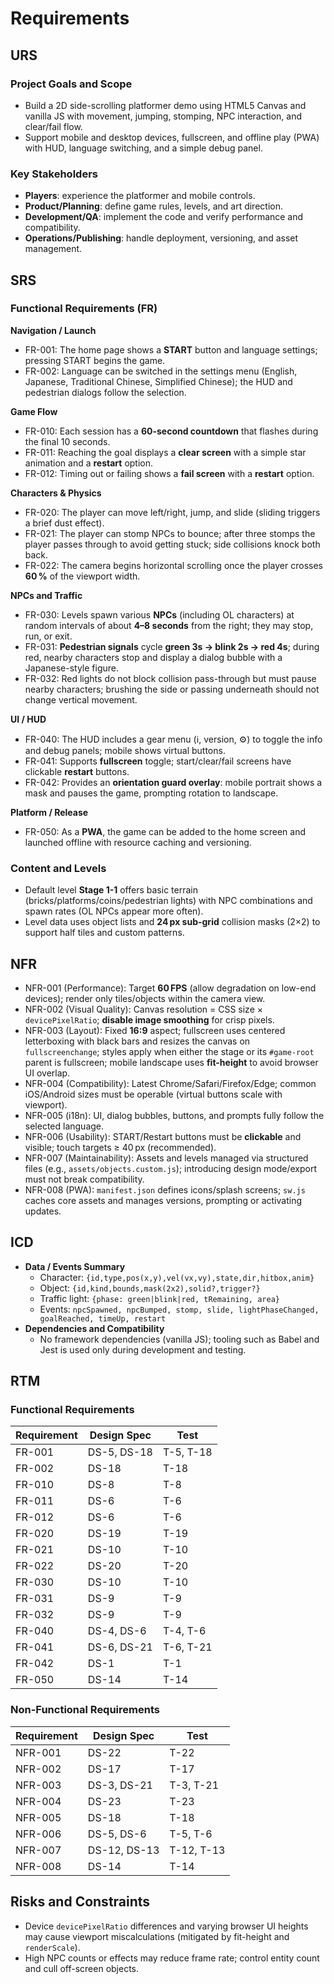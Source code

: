
# Requirements

## URS
### Project Goals and Scope
- Build a 2D side-scrolling platformer demo using HTML5 Canvas and vanilla JS with movement, jumping, stomping, NPC interaction, and clear/fail flow.
- Support mobile and desktop devices, fullscreen, and offline play (PWA) with HUD, language switching, and a simple debug panel.

### Key Stakeholders
- **Players**: experience the platformer and mobile controls.
- **Product/Planning**: define game rules, levels, and art direction.
- **Development/QA**: implement the code and verify performance and compatibility.
- **Operations/Publishing**: handle deployment, versioning, and asset management.

## SRS
### Functional Requirements (FR)
**Navigation / Launch**
- FR-001: The home page shows a **START** button and language settings; pressing START begins the game.
- FR-002: Language can be switched in the settings menu (English, Japanese, Traditional Chinese, Simplified Chinese); the HUD and pedestrian dialogs follow the selection.

**Game Flow**
- FR-010: Each session has a **60-second countdown** that flashes during the final 10 seconds.
- FR-011: Reaching the goal displays a **clear screen** with a simple star animation and a **restart** option.
- FR-012: Timing out or failing shows a **fail screen** with a **restart** option.

**Characters & Physics**
- FR-020: The player can move left/right, jump, and slide (sliding triggers a brief dust effect).
- FR-021: The player can stomp NPCs to bounce; after three stomps the player passes through to avoid getting stuck; side collisions knock both back.
- FR-022: The camera begins horizontal scrolling once the player crosses **60 %** of the viewport width.

**NPCs and Traffic**
- FR-030: Levels spawn various **NPCs** (including OL characters) at random intervals of about **4–8 seconds** from the right; they may stop, run, or exit.
- FR-031: **Pedestrian signals** cycle **green 3s → blink 2s → red 4s**; during red, nearby characters stop and display a dialog bubble with a Japanese-style figure.
- FR-032: Red lights do not block collision pass-through but must pause nearby characters; brushing the side or passing underneath should not change vertical movement.

**UI / HUD**
- FR-040: The HUD includes a gear menu (ℹ, version, ⚙) to toggle the info and debug panels; mobile shows virtual buttons.
- FR-041: Supports **fullscreen** toggle; start/clear/fail screens have clickable **restart** buttons.
- FR-042: Provides an **orientation guard overlay**: mobile portrait shows a mask and pauses the game, prompting rotation to landscape.

**Platform / Release**
- FR-050: As a **PWA**, the game can be added to the home screen and launched offline with resource caching and versioning.

### Content and Levels
- Default level **Stage 1-1** offers basic terrain (bricks/platforms/coins/pedestrian lights) with NPC combinations and spawn rates (OL NPCs appear more often).
- Level data uses object lists and **24 px sub-grid** collision masks (2×2) to support half tiles and custom patterns.

## NFR
- NFR-001 (Performance): Target **60 FPS** (allow degradation on low-end devices); render only tiles/objects within the camera view.
- NFR-002 (Visual Quality): Canvas resolution = CSS size × `devicePixelRatio`; **disable image smoothing** for crisp pixels.
- NFR-003 (Layout): Fixed **16:9** aspect; fullscreen uses centered letterboxing with black bars and resizes the canvas on `fullscreenchange`; styles apply when either the stage or its `#game-root` parent is fullscreen; mobile landscape uses **fit-height** to avoid browser UI overlap.
- NFR-004 (Compatibility): Latest Chrome/Safari/Firefox/Edge; common iOS/Android sizes must be operable (virtual buttons scale with viewport).
- NFR-005 (i18n): UI, dialog bubbles, buttons, and prompts fully follow the selected language.
- NFR-006 (Usability): START/Restart buttons must be **clickable** and visible; touch targets ≥ 40 px (recommended).
- NFR-007 (Maintainability): Assets and levels managed via structured files (e.g., `assets/objects.custom.js`); introducing design mode/export must not break compatibility.
- NFR-008 (PWA): `manifest.json` defines icons/splash screens; `sw.js` caches core assets and manages versions, prompting or activating updates.

## ICD
- **Data / Events Summary**
  - Character: `{id,type,pos(x,y),vel(vx,vy),state,dir,hitbox,anim}`
  - Object: `{id,kind,bounds,mask(2x2),solid?,trigger?}`
  - Traffic light: `{phase: green|blink|red, tRemaining, area}`
  - Events: `npcSpawned, npcBumped, stomp, slide, lightPhaseChanged, goalReached, timeUp, restart`
- **Dependencies and Compatibility**
  - No framework dependencies (vanilla JS); tooling such as Babel and Jest is used only during development and testing.

## RTM

### Functional Requirements
| Requirement | Design Spec | Test |
| --- | --- | --- |
| FR-001 | DS-5, DS-18 | T-5, T-18 |
| FR-002 | DS-18 | T-18 |
| FR-010 | DS-8 | T-8 |
| FR-011 | DS-6 | T-6 |
| FR-012 | DS-6 | T-6 |
| FR-020 | DS-19 | T-19 |
| FR-021 | DS-10 | T-10 |
| FR-022 | DS-20 | T-20 |
| FR-030 | DS-10 | T-10 |
| FR-031 | DS-9 | T-9 |
| FR-032 | DS-9 | T-9 |
| FR-040 | DS-4, DS-6 | T-4, T-6 |
| FR-041 | DS-6, DS-21 | T-6, T-21 |
| FR-042 | DS-1 | T-1 |
| FR-050 | DS-14 | T-14 |

### Non-Functional Requirements
| Requirement | Design Spec | Test |
| --- | --- | --- |
| NFR-001 | DS-22 | T-22 |
| NFR-002 | DS-17 | T-17 |
| NFR-003 | DS-3, DS-21 | T-3, T-21 |
| NFR-004 | DS-23 | T-23 |
| NFR-005 | DS-18 | T-18 |
| NFR-006 | DS-5, DS-6 | T-5, T-6 |
| NFR-007 | DS-12, DS-13 | T-12, T-13 |
| NFR-008 | DS-14 | T-14 |

## Risks and Constraints
- Device `devicePixelRatio` differences and varying browser UI heights may cause viewport miscalculations (mitigated by fit-height and `renderScale`).
- High NPC counts or effects may reduce frame rate; control entity count and cull off-screen objects.
